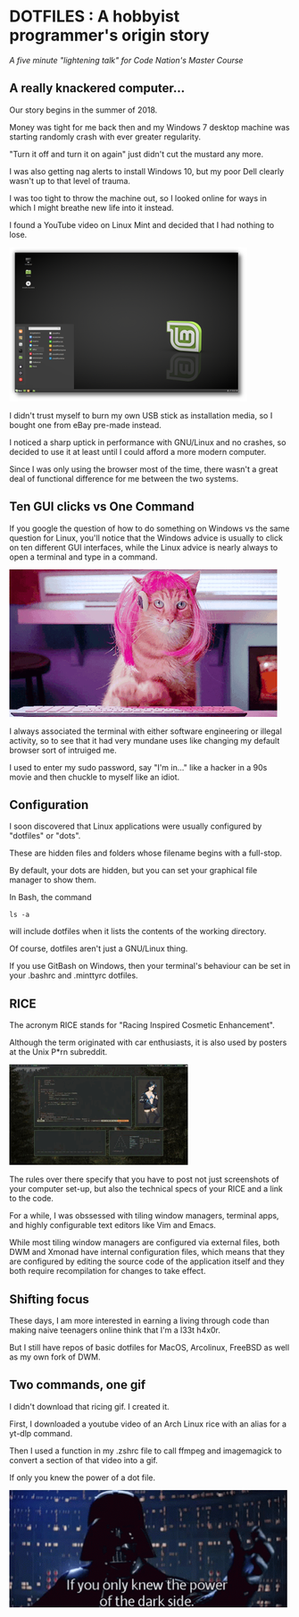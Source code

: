 # DOTFILES : A hobbyist programmer's origin story

*A five minute "lightening talk" for Code Nation's Master Course*

## A really knackered computer...

Our story begins in the summer of 2018. 

Money was tight for me back then and my Windows 7 desktop machine was starting randomly crash with ever greater regularity.

"Turn it off and turn it on again" just didn't cut the mustard any more.

I was also getting nag alerts to install Windows 10, but my poor Dell clearly wasn't up to that level of trauma.

I was too tight to throw the machine out, so I looked online for ways in which I might breathe new life into it instead.

I found a YouTube video on Linux Mint and decided that I had nothing to lose.

![](linux_mint.png)

I didn't trust myself to burn my own USB stick as installation media, so I bought one from eBay pre-made instead.

I noticed a sharp uptick in performance with GNU/Linux and no crashes, so decided to use it at least until I could afford a more modern computer.

Since I was only using the browser most of the time, there wasn't a great deal of functional difference for me between the two systems.

## Ten GUI clicks vs One Command

If you google the question of how to do something on Windows vs the same question for Linux, you'll notice that the Windows advice is usually to click on ten different GUI interfaces, while the Linux advice is nearly always to open a terminal and type in a command.

![](hacker.gif)

I always associated the terminal with either software engineering or illegal activity, so to see that it had very mundane uses like changing my default browser sort of intruiged me.

I used to enter my sudo password, say "I'm in..." like a hacker in a 90s movie and then chuckle to myself like an idiot.

## Configuration

I soon discovered that Linux applications were usually configured by "dotfiles" or "dots".

These are hidden files and folders whose filename begins with a full-stop.

By default, your dots are hidden, but you can set your graphical file manager to show them.

In Bash, the command

```
ls -a
```

will include dotfiles when it lists the contents of the working directory.

Of course, dotfiles aren't just a GNU/Linux thing. 

If you use GitBash on Windows, then your terminal's behaviour can be set in your .bashrc and .minttyrc dotfiles.

## RICE

The acronym RICE stands for "Racing Inspired Cosmetic Enhancement".

Although the term originated with car enthusiasts, it is also used by posters at the Unix P*rn subreddit.

![](unix-pron.gif)

The rules over there specify that you have to post not just screenshots of your computer set-up, but also the technical specs of your RICE and a link to the code.

For a while, I was obssessed with tiling window managers, terminal apps, and highly configurable text editors like Vim and Emacs.

While most tiling window managers are configured via external files, both DWM and Xmonad have internal configuration files, which means that they are configured by editing the source code of the application itself and they both require recompilation for changes to take effect.

## Shifting focus

These days, I am more interested in earning a living through code than making naive teenagers online think that I'm a l33t h4x0r.

But I still have repos of basic dotfiles for MacOS, Arcolinux, FreeBSD as well as my own fork of DWM.

## Two commands, one gif

I didn't download that ricing gif. I created it.

First, I downloaded a youtube video of an Arch Linux rice with an alias for a yt-dlp command.

Then I used a function in my .zshrc file to call ffmpeg and imagemagick to convert a section of that video into a gif.

If only you knew the power of a dot file.

![](darth-vader.gif)


